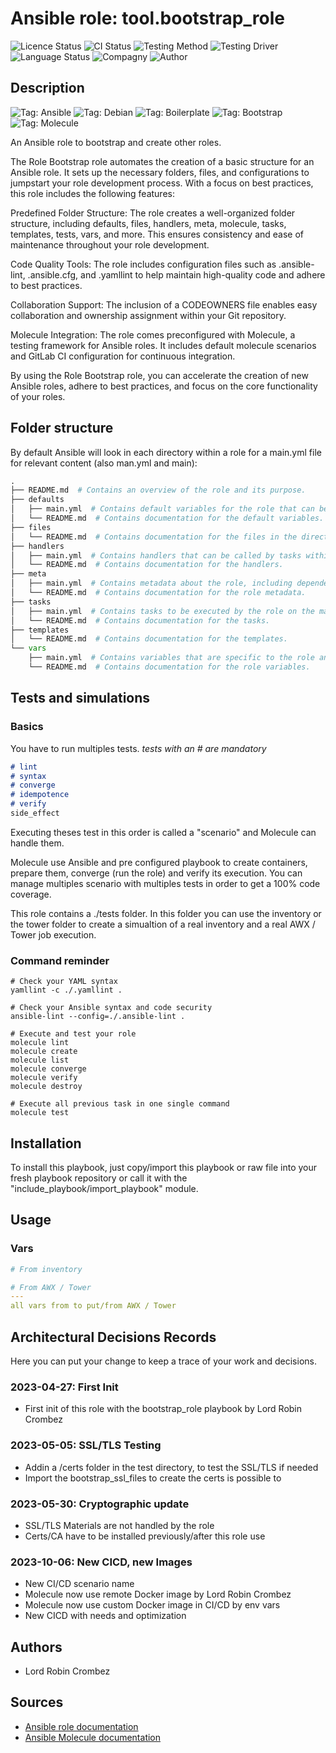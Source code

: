 # Ansible role: tool.bootstrap_role

![Licence Status](https://img.shields.io/badge/licence-MIT-brightgreen)
![CI Status](https://img.shields.io/badge/CI-success-brightgreen)
![Testing Method](https://img.shields.io/badge/Testing%20Method-Ansible%20Molecule-blueviolet)
![Testing Driver](https://img.shields.io/badge/Testing%20Driver-docker-blueviolet)
![Language Status](https://img.shields.io/badge/language-Ansible-red)
![Compagny](https://img.shields.io/badge/Compagny-Labo--CBZ-blue)
![Author](https://img.shields.io/badge/Author-Lord%20Robin%20Cbz-blue)

## Description

![Tag: Ansible](https://img.shields.io/badge/Tech-Ansible-orange)
![Tag: Debian](https://img.shields.io/badge/Tech-Debian-orange)
![Tag: Boilerplate](https://img.shields.io/badge/Tech-Boilerplate-orange)
![Tag: Bootstrap](https://img.shields.io/badge/Tech-Bootstrap-orange)
![Tag: Molecule](https://img.shields.io/badge/Tech-Molecule-orange)

An Ansible role to bootstrap and create other roles.

The Role Bootstrap role automates the creation of a basic structure for an Ansible role. It sets up the necessary folders, files, and configurations to jumpstart your role development process. With a focus on best practices, this role includes the following features:

Predefined Folder Structure: The role creates a well-organized folder structure, including defaults, files, handlers, meta, molecule, tasks, templates, tests, vars, and more. This ensures consistency and ease of maintenance throughout your role development.

Code Quality Tools: The role includes configuration files such as .ansible-lint, .ansible.cfg, and .yamllint to help maintain high-quality code and adhere to best practices.

Collaboration Support: The inclusion of a CODEOWNERS file enables easy collaboration and ownership assignment within your Git repository.

Molecule Integration: The role comes preconfigured with Molecule, a testing framework for Ansible roles. It includes default molecule scenarios and GitLab CI configuration for continuous integration.

By using the Role Bootstrap role, you can accelerate the creation of new Ansible roles, adhere to best practices, and focus on the core functionality of your roles.

## Folder structure

By default Ansible will look in each directory within a role for a main.yml file for relevant content (also man.yml and main):

```PYTHON
.
├── README.md  # Contains an overview of the role and its purpose.
├── defaults
│   ├── main.yml  # Contains default variables for the role that can be overridden by users.
│   └── README.md  # Contains documentation for the default variables.
├── files
│   └── README.md  # Contains documentation for the files in the directory.
├── handlers
│   ├── main.yml  # Contains handlers that can be called by tasks within the role.
│   └── README.md  # Contains documentation for the handlers.
├── meta
│   ├── main.yml  # Contains metadata about the role, including dependencies and supported platforms.
│   └── README.md  # Contains documentation for the role metadata.
├── tasks
│   ├── main.yml  # Contains tasks to be executed by the role on the managed nodes.
│   └── README.md  # Contains documentation for the tasks.
├── templates
│   └── README.md  # Contains documentation for the templates.
└── vars
    ├── main.yml  # Contains variables that are specific to the role and are not meant to be overridden.
    └── README.md  # Contains documentation for the role variables.
```

## Tests and simulations

### Basics

You have to run multiples tests. *tests with an # are mandatory*

```MARKDOWN
# lint
# syntax
# converge
# idempotence
# verify
side_effect
```

Executing theses test in this order is called a "scenario" and Molecule can handle them.

Molecule use Ansible and pre configured playbook to create containers, prepare them, converge (run the role) and verify its execution.
You can manage multiples scenario with multiples tests in order to get a 100% code coverage.

This role contains a ./tests folder. In this folder you can use the inventory or the tower folder to create a simualtion of a real inventory and a real AWX / Tower job execution.

### Command reminder

```SHELL
# Check your YAML syntax
yamllint -c ./.yamllint .

# Check your Ansible syntax and code security
ansible-lint --config=./.ansible-lint .

# Execute and test your role
molecule lint
molecule create
molecule list
molecule converge
molecule verify
molecule destroy

# Execute all previous task in one single command
molecule test
```

## Installation

To install this playbook, just copy/import this playbook or raw file into your fresh playbook repository or call it with the "include_playbook/import_playbook" module.

## Usage

### Vars

```YAML
# From inventory

```

```YAML
# From AWX / Tower
---
all vars from to put/from AWX / Tower
```

## Architectural Decisions Records

Here you can put your change to keep a trace of your work and decisions.

### 2023-04-27: First Init

* First init of this role with the bootstrap_role playbook by Lord Robin Crombez

### 2023-05-05: SSL/TLS Testing

* Addin a /certs folder in the test directory, to test the SSL/TLS if needed
* Import the bootstrap_ssl_files to create the certs is possible to

### 2023-05-30: Cryptographic update

* SSL/TLS Materials are not handled by the role
* Certs/CA have to be installed previously/after this role use

### 2023-10-06: New CICD, new Images

* New CI/CD scenario name
* Molecule now use remote Docker image by Lord Robin Crombez
* Molecule now use custom Docker image in CI/CD by env vars
* New CICD with needs and optimization

## Authors

* Lord Robin Crombez

## Sources

* [Ansible role documentation](https://docs.ansible.com/ansible/latest/playbook_guide/playbooks_reuse_roles.html)
* [Ansible Molecule documentation](https://molecule.readthedocs.io/)
